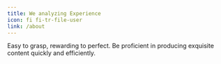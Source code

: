 ```yaml
---
title: We analyzing Experience
icon: fi fi-tr-file-user
link: /about
---
```


Easy to grasp, rewarding to perfect. Be proficient in producing exquisite content quickly and efficiently.
